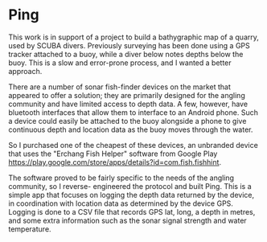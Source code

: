# Ping

This work is in support of a project to build a bathygraphic map of a quarry, used by SCUBA divers.
Previously surveying has been done using a GPS tracker attached to a buoy, while a diver below
notes depths below the buoy. This is a slow and error-prone process, and I wanted a better approach.

There are a number of sonar fish-finder devices on the market that appeared to offer a solution;
they are primarily designed for the angling community and have limited access to depth data. A
few, however, have bluetooth interfaces that allow them to interface to an Android phone. Such a
device could easily be attached to the buoy alongside a phone to give continuous depth and location
data as the buoy moves through the water.

So I purchased one of the cheapest of these devices, an unbranded device that uses the "Erchang Fish Helper"
software from Google Play https://play.google.com/store/apps/details?id=com.fish.fishhint.

The software proved to be fairly specific to the needs of the angling community, so I reverse-
engineered the protocol and built Ping. This is a simple app that focuses on logging the depth data
returned by the device, in coordination with location data as determined by the device GPS. Logging
is done to a CSV file that records GPS lat, long, a depth in metres, and some extra information such
as the sonar signal strength and water temperature.
